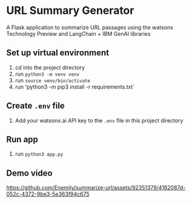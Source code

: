 # URL Summary Generator
A Flask application to summarize URL passages using the watsonx Technology Preview and LangChain + IBM GenAI libraries

## Set up virtual environment
1. cd into the project directory
2. run `python3 -m venv venv`
3. run `source venv/bin/activate`
4. run 'python3 -m pip3 install -r requirements.txt`

## Create `.env` file
1. Add your watsonx.ai API key to the `.env` file in this project directory

## Run app
1. run `python3 app.py`

## Demo video
https://github.com/Enemily/summarize-url/assets/92351379/4162087d-052c-4372-9be3-5e363f94c675

